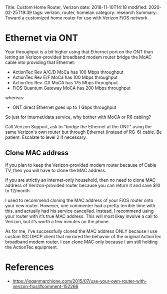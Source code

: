 Title: Custom Home Router, Verizon
date: 2018-11-10T14:18
modified:  2020-02-25T19:39
tags: verizon, router, homelan
category: research
Summary: Toward a customized home router for use with Verizon FiOS network.

Ethernet via ONT
================

Your throughput is a bit higher using that Ethernet port on the ONT than
letting an Verizon-provided broadband modem router bridge the MoAC cable
into providing that Ethernet.

* ActionTec Rev A/C/D MoCa has 100 Mbps throughput
* ActionTec Rev E/F MoCa has 100 Mbps throughput
* ActionTec Rev. G/I MoCA has 175 Mbps throughput
* FiOS Quantum Gateway MoCA has 200 Mbps throughput

whereas:

* ONT direct Ethernet goes up to 1 Gbps throughput

So just for Internet/data service, why bother with MoCA or R6 cabling?

Call Verizon Support, ask to "bridge the Ethernet at the ONT" using the
same Verizon's own router but through Ethernet (instead of RG-6) cable.
Be patient. Escalate to level 2 if necessary.

Clone MAC address
-----------------

If you plan to keep the Verizon-provided modem router because of Cable
TV, then you will have to clone the MAC address.

If you are strictly an Internet-only household, then no need to clone
MAC address of Verizon-provided router because you can return it and
save $10 to 12/month.

I used to recommend cloning the MAC address of your FiOS router onto
your new router. However, one commenter had a pretty terrible time with
this, and actually had his service cancelled. Instead, I recommend using
your router with it’s true MAC address. This will most likey involve a
call to Verizon, but it’s worth a few minutes on the phone.

As for me, I've successfully cloned the MAC address ONLY because I use
custom ISC DHCP client that mirrored the behavior of the original
ActionTec broadband modem router. I can clone MAC only because I am
still holding the ActionTec equipment.

References
==========

* <https://loganmarchione.com/2015/07/use-your-own-router-with-verizon-fios/#comment-152266>

